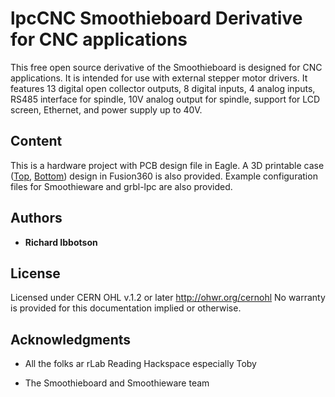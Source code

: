 
# lpcCNC Smoothieboard Derivative for CNC applications

This free open source derivative of the Smoothieboard is designed for CNC applications. It is intended for use with external stepper motor drivers. It features 13 digital open collector outputs, 8 digital inputs, 4 analog inputs, RS485 interface for spindle, 10V analog output for spindle, support for LCD screen, Ethernet, and power supply up to 40V.


## Content

This is a hardware project with PCB design file in Eagle. A 3D printable case ([Top]( http://a360.co/2vPnznS), [Bottom](http://a360.co/2j534xu)) design in Fusion360 is also provided. Example configuration files for Smoothieware and grbl-lpc are also provided.



## Authors

* **Richard Ibbotson**  



## License

Licensed under CERN OHL v.1.2 or later http://ohwr.org/cernohl No warranty is provided for this documentation implied or otherwise.

## Acknowledgments

* All the folks ar rLab Reading Hackspace especially Toby
+ The Smoothieboard and Smoothieware team


